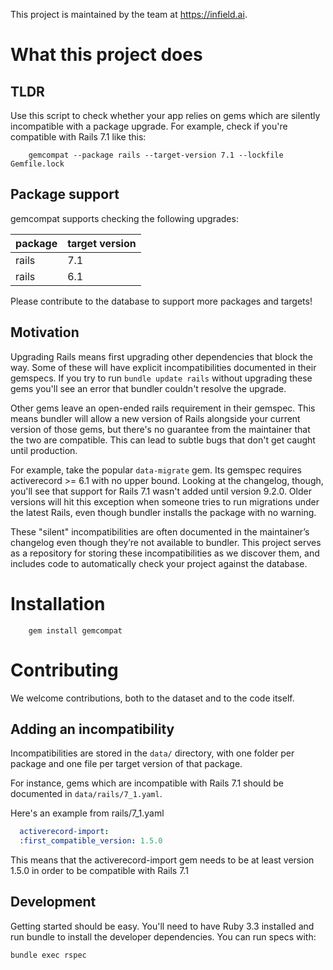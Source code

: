 This project is maintained by the team at https://infield.ai.

# What this project does

## TLDR
Use this script to check whether your app relies on gems which are
silently incompatible with a package upgrade. For example, check if
you're compatible with Rails 7.1 like this:

```
    gemcompat --package rails --target-version 7.1 --lockfile Gemfile.lock
```

## Package support

gemcompat supports checking the following upgrades:

|package|target version|
|------|-------|
|rails|7.1|
|rails|6.1|

Please contribute to the database to support more packages and targets!

## Motivation
Upgrading Rails means first upgrading other dependencies that block
the way. Some of these will have explicit incompatibilities documented
in their gemspecs. If you try to run `bundle update rails` without
upgrading these gems you'll see an error that bundler couldn't resolve
the upgrade.

Other gems leave an open-ended rails requirement in their
gemspec. This means bundler will allow a new version of Rails
alongside your current version of those gems, but there's no guarantee
from the maintainer that the two are compatible. This can lead to
subtle bugs that don't get caught until production.

For example, take the popular `data-migrate` gem. Its gemspec requires
activerecord >= 6.1 with no upper bound. Looking at the changelog,
though, you'll see that support for Rails 7.1 wasn't added until
version 9.2.0. Older versions will hit this exception when someone
tries to run migrations under the latest Rails, even though bundler
installs the package with no warning.

These "silent" incompatibilities are often documented in the
maintainer’s changelog even though they’re not available to
bundler. This project serves as a repository for storing these
incompatibilities as we discover them, and includes code to
automatically check your project against the database.

# Installation
```
    gem install gemcompat
```

# Contributing

We welcome contributions, both to the dataset and to the code itself.

## Adding an incompatibility
Incompatibilities are stored in the `data/` directory, with one folder
per package and one file per target version of that package.

For instance, gems which are incompatible with Rails 7.1 should be
documented in `data/rails/7_1.yaml`.

Here's an example from rails/7_1.yaml

```yaml
  activerecord-import:
  :first_compatible_version: 1.5.0
```

This means that the activerecord-import gem needs to be at least
version 1.5.0 in order to be compatible with Rails 7.1

## Development

Getting started should be easy. You'll need to have Ruby 3.3 installed
and run bundle to install the developer dependencies. You can run specs with:

```
bundle exec rspec
```

